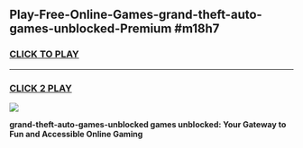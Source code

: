 
## Play-Free-Online-Games-grand-theft-auto-games-unblocked-Premium #m18h7
<h3>
<a href="https://premium.freeplayer.one?title=grand-theft-auto-games-unblocked&ref=8M">CLICK TO PLAY</a></h3>
<hr>

<h3>
<a href="https://premium.freeplayer.one?title=grand-theft-auto-games-unblocked&ref=8M">CLICK 2 PLAY</a>
  
</h3>

<a href="https://premium.freeplayer.one?title=grand-theft-auto-games-unblocked&ref=8M"><img src="https://clearcache.store/games.png"></a>


**grand-theft-auto-games-unblocked games unblocked: Your Gateway to Fun and Accessible Online Gaming**
